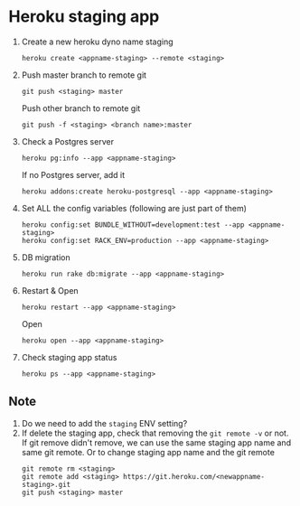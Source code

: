 # Heroku staging app

1. Create a new heroku dyno name staging
    ```
    heroku create <appname-staging> --remote <staging>
    ```
2. Push master branch to remote git
    ```
    git push <staging> master
    ```
    Push other branch to remote git
    ```
    git push -f <staging> <branch name>:master
    ```
3. Check a Postgres server
    ```
    heroku pg:info --app <appname-staging>
    ```
    If no Postgres server, add it

    ```
    heroku addons:create heroku-postgresql --app <appname-staging>
    ```
4. Set ALL the config variables (following are just part of them)
    ```
    heroku config:set BUNDLE_WITHOUT=development:test --app <appname-staging>
    heroku config:set RACK_ENV=production --app <appname-staging>
    ```
5. DB migration
    ```
    heroku run rake db:migrate --app <appname-staging>
    ```

6. Restart & Open
    ```
    heroku restart --app <appname-staging>
    ```
    Open
    ```
    heroku open --app <appname-staging>
    ```
7. Check staging app status
    ```
    heroku ps --app <appname-staging>
    ```

## Note
1. Do we need to add the `staging` ENV setting?
2. If delete the staging app, check that removing the `git remote -v` or not.
    If git remove didn't remove, we can use the same staging app name and same git remote.
    Or to change staging app name and the git remote 
    ```
    git remote rm <staging>
    git remote add <staging> https://git.heroku.com/<newappname-staging>.git
    git push <staging> master
    ```
